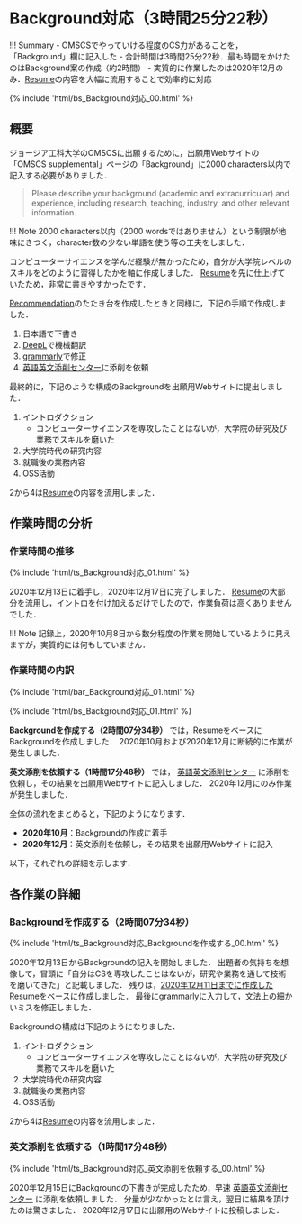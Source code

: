 # Background対応（3時間25分22秒）

!!! Summary
    - OMSCSでやっていける程度のCS力があることを，「Background」欄に記入した
    - 合計時間は3時間25分22秒．最も時間をかけたのはBackground案の作成（約2時間）
    - 実質的に作業したのは2020年12月のみ．[Resume](https://kakeami.github.io/road-to-gatech/resume/)の内容を大幅に流用することで効率的に対応

{% include 'html/bs_Background対応_00.html' %}

## 概要

ジョージア工科大学のOMSCSに出願するために，出願用Webサイトの「OMSCS supplemental」ページの「Background」に2000 characters以内で記入する必要がありました．

> Please describe your background (academic and extracurricular) and experience, including research, teaching, industry, and other relevant information.

!!! Note
    2000 characters以内（2000 wordsではありません）という制限が地味にきつく，character数の少ない単語を使う等の工夫をしました．

コンピューターサイエンスを学んだ経験が無かったため，自分が大学院レベルのスキルをどのように習得したかを軸に作成しました．
[Resume](https://kakeami.github.io/road-to-gatech/resume/)を先に仕上げていたため，非常に書きやすかったです．

[Recommendation](https://kakeami.github.io/road-to-gatech/reco/)のたたき台を作成したときと同様に，下記の手順で作成しました．

1. 日本語で下書き
2. [DeepL](https://www.deepl.com/ja/translator)で機械翻訳
3. [grammarly](https://www.grammarly.com/)で修正
4. [英語英文添削センター](https://www.speedtensaku.com/)に添削を依頼

最終的に，下記のような構成のBackgroundを出願用Webサイトに提出しました．

1. イントロダクション
    - コンピューターサイエンスを専攻したことはないが，大学院の研究及び業務でスキルを磨いた
2. 大学院時代の研究内容
3. 就職後の業務内容
4. OSS活動

2から4は[Resume](https://kakeami.github.io/road-to-gatech/resume/)の内容を流用しました．

## 作業時間の分析

### 作業時間の推移

{% include 'html/ts_Background対応_01.html' %}

2020年12月13日に着手し，2020年12月17日に完了しました．
[Resume](https://kakeami.github.io/road-to-gatech/resume/)の大部分を流用し，イントロを付け加えるだけでしたので，作業負荷は高くありませんでした．

!!! Note
    記録上，2020年10月8日から数分程度の作業を開始しているように見えますが，実質的には何もしていません．

### 作業時間の内訳

{% include 'html/bar_Background対応_01.html' %}

{% include 'html/bs_Background対応_01.html' %}

**Backgroundを作成する（2時間07分34秒）**
では，ResumeをベースにBackgroundを作成しました．
2020年10月および2020年12月に断続的に作業が発生しました．

**英文添削を依頼する（1時間17分48秒）**
では，
[英語英文添削センター](https://www.speedtensaku.com/)
に添削を依頼し，その結果を出願用Webサイトに記入しました．
2020年12月にのみ作業が発生しました．

全体の流れをまとめると，下記のようになります．

- **2020年10月**：Backgroundの作成に着手
- **2020年12月**：英文添削を依頼し，その結果を出願用Webサイトに記入

以下，それぞれの詳細を示します．

## 各作業の詳細

### Backgroundを作成する（2時間07分34秒）

{% include 'html/ts_Background対応_Backgroundを作成する_00.html' %}

2020年12月13日からBackgroundの記入を開始しました．
出題者の気持ちを想像して，冒頭に「自分はCSを専攻したことはないが，研究や業務を通して技術を磨いてきた」と記載しました．
残りは，[2020年12月11日までに作成したResume](https://kakeami.github.io/road-to-gatech/resume/)をベースに作成しました．
最後に[grammarly](https://www.grammarly.com/)に入力して，文法上の細かいミスを修正しました．

Backgroundの構成は下記のようになりました．

1. イントロダクション
    - コンピューターサイエンスを専攻したことはないが，大学院の研究及び業務でスキルを磨いた
2. 大学院時代の研究内容
3. 就職後の業務内容
4. OSS活動

2から4は[Resume](https://kakeami.github.io/road-to-gatech/resume/)の内容を流用しました．

### 英文添削を依頼する（1時間17分48秒）

{% include 'html/ts_Background対応_英文添削を依頼する_00.html' %}

2020年12月15日にBackgroundの下書きが完成したため，早速
[英語英文添削センター](https://www.speedtensaku.com/)
に添削を依頼しました．
分量が少なかったとは言え，翌日に結果を頂けたのは驚きました．
2020年12月17日に出願用のWebサイトに投稿しました．
